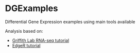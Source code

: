 # DGExamples
Differential Gene Expression examples using main tools available

Analysis based on:
* [Griffith Lab RNA-seq tutorial](https://github.com/griffithlab/rnaseq_tutorial/)
* [EdgeR tutorial](http://www.nathalievialaneix.eu/doc/html/solution_edgeR-tomato-withcode.html)